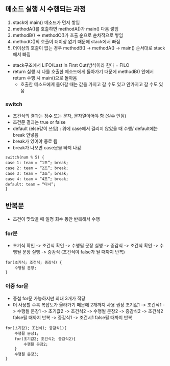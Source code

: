 ## 메소드 실행 시 수행되는 과정
1. stack에 main() 메소드가 먼저 쌓임 
2. methodA()를 호출하면 methodA()가 main() 다음 쌓임
3. methodB() -> methodC()가 호출 순으로 순차적으로 쌓임
4. methodC()의 호출이 더이상 없기 때문에 stack에서 빠짐 
5. 더이상의 호출이 없는 경우 methodB() -> methodA() -> main() 순서대로 stack에서 빠짐
- stack구조에서 LIFO(Last In First Out)방식이라 한다 = FILO
- return 실행 시 나를 호출한 메소드에게 돌아가기 때문에 methodB() 안에서 return 수행 시 main()으로 돌아옴
    - 호출한 메소드에게 돌아갈 때는 값을 가지고 갈 수도 있고 안가지고 갈 수도 있음

### switch 
- 조건식의 결과는 정수 또는 문자, 문자열이어야 함 (실수 안됨)
- 조건문 결과는 true or false
- default (else같이 쓰임) : 위에 case에서 걸리지 않았을 때 수행/ default에는 break 안넣음
- break가 있어야 종료 됨
- break가 나오면 case문을 빠져 나감
```
switch(num % 5) {
case 1: team = “1조”; break;
case 2: team = “2조”; break; 
case 3: team = “3조”; break;
case 4: team = “4조”; break;
default: team = “다시”;
}
```

## 반복문
- 조건이 맞았을 때 일정 회수 동안 반복해서 수행

### for문
- 초기식 확인 -> 조건식 확인 -> 수행될 문장 실행 -> 증감식 -> 조건식 확인 -> 수행될 문장 실행 -> 증감식 (조건식이 false가 될 때까지 반복)
```
for(초기식; 조건식; 증감식) {
	수행될 문장;
}
```

### 이중 for문
- 중첩 for문 가능하지만 최대 3개가 적당
- 더 사용할 수록 복잡도가 올라가기 때문에 2개까지 사용 권장
초기값1 -> 조건식1 -> 수행될 문장1 -> 초기값2 -> 조건식2 -> 수행될 문장2 -> 증감식2 -> 조건식2 false될 때까지 반복 -> 증감식1 -> 조건시1 false될 때까지 반복
```
for(초기값1; 조건식1; 증감식1){
	수행될 문장1;          
	for(초기값2; 조건식2; 증감식2){
		수행될 문장2;
	}
	수행될 문장3;
}
```
